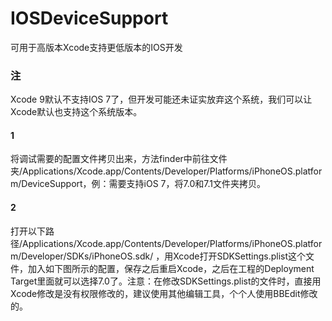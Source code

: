 # IOSDeviceSupport
可用于高版本Xcode支持更低版本的IOS开发


### 注
Xcode 9默认不支持IOS 7了，但开发可能还未证实放弃这个系统，我们可以让Xcode默认也支持这个系统版本。

#### 1
将调试需要的配置文件拷贝出来，方法finder中前往文件夹/Applications/Xcode.app/Contents/Developer/Platforms/iPhoneOS.platform/DeviceSupport，例：需要支持iOS 7，将7.0和7.1文件夹拷贝。

#### 2
打开以下路径/Applications/Xcode.app/Contents/Developer/Platforms/iPhoneOS.platform/Developer/SDKs/iPhoneOS.sdk/ ，用Xcode打开SDKSettings.plist这个文件，加入如下图所示的配置，保存之后重启Xcode，之后在工程的Deployment Target里面就可以选择7.0了。注意：在修改SDKSettings.plist的文件时，直接用Xcode修改是没有权限修改的，建议使用其他编辑工具，个个人使用BBEdit修改的。